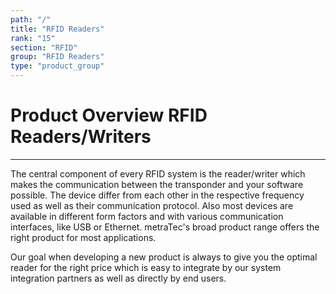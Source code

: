 ```yaml
---
path: "/"
title: "RFID Readers"
rank: "15"
section: "RFID"
group: "RFID Readers"
type: "product_group"
---
```

# Product Overview RFID Readers/Writers
***

The central component of every RFID system is the reader/writer which makes the communication between the transponder and your software possible. The device differ from each other in the respective frequency used as well as their communication protocol. Also most devices are available in different form factors and with various communication interfaces, like USB or Ethernet. metraTec's broad product range offers the right product for most applications.

Our goal when developing a new product is always to give you the optimal reader for the right price which is easy to integrate by our system integration partners as well as directly by end users.
